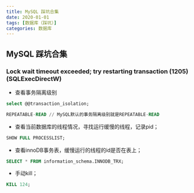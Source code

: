 ```yaml
---
title: MySQL 踩坑合集
date: 2020-01-01
tags: [数据库（踩坑）]
categories: 数据库
---
```

## MySQL 踩坑合集

### Lock wait timeout exceeded; try restarting transaction (1205) (SQLExecDirectW)

- 查看事务隔离级别

```sql
select @@transaction_isolation;

REPEATABLE-READ // MySQL默认的事务隔离级别就是REPEATABLE-READ
```

- 查看当前数据库的线程情况，寻找运行缓慢的线程，记录pid；

```sql
SHOW FULL PROCESSLIST;
```

- 查看innoDB事务表，缓慢运行的线程的id是否在表上；

```sql
SELECT * FROM information_schema.INNODB_TRX;
```

- 手动kill；

```sql
KILL 124;
```
